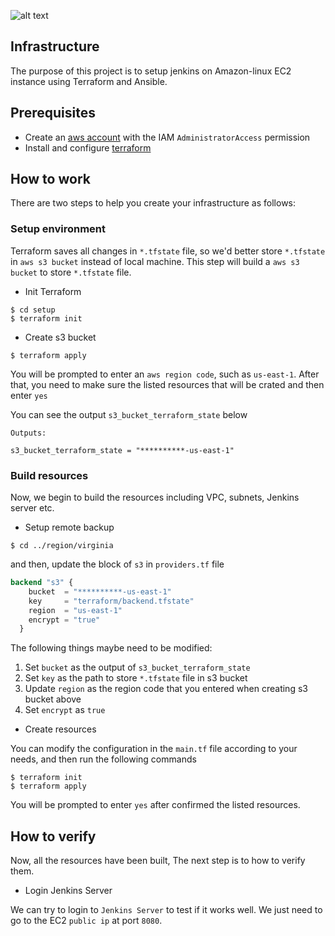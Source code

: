 ![alt text](https://github.com/natan-barel/Terraform-Project-1/blob/master/tf-project-1-architecture-diagram.png.jpg?raw=true)

## Infrastructure

The purpose of this project is to setup jenkins on Amazon-linux EC2 instance using Terraform and Ansible.

## Prerequisites

+ Create an [aws account](https://aws.amazon.com/) with the IAM `AdministratorAccess` permission
+ Install and configure [terraform](https://www.terraform.io/downloads)

## How to work

There are two steps to help you create your infrastructure as follows:

### Setup environment

Terraform saves all changes in `*.tfstate` file, so we'd better store `*.tfstate` in `aws s3 bucket` instead of local machine. This step will build a `aws s3 bucket` to store `*.tfstate` file.

+ Init Terraform

```shell
$ cd setup
$ terraform init
```

+ Create s3 bucket
```shell
$ terraform apply
```

You will be prompted to enter an `aws region code`, such as `us-east-1`. After that, you need to make sure the listed resources that will be crated and then enter `yes`

You can see the output `s3_bucket_terraform_state` below
```shell
Outputs:

s3_bucket_terraform_state = "**********-us-east-1"
```

### Build resources

Now, we begin to build the resources including VPC, subnets, Jenkins server etc.

+ Setup remote backup
```shell
$ cd ../region/virginia 
```
and then, update the block of `s3` in `providers.tf` file
```terraform
backend "s3" {
    bucket  = "**********-us-east-1"
    key     = "terraform/backend.tfstate"
    region  = "us-east-1"
    encrypt = "true"
  }
```

The following things maybe need to be modified:
1. Set `bucket` as the output of `s3_bucket_terraform_state`
2. Set `key` as the path to store `*.tfstate` file in s3 bucket
3. Update `region` as the region code that you entered when creating s3 bucket above
4. Set `encrypt` as `true`

+ Create resources

You can modify the configuration in the `main.tf` file according to your needs, and then run the following commands
```shell
$ terraform init
$ terraform apply
```

You will be prompted to enter `yes` after confirmed the listed resources.

## How to verify

Now, all the resources have been built, The next step is to how to verify them.

+ Login Jenkins Server

We can try to login to `Jenkins Server` to test if it works well. We just need to go to the EC2 `public ip` at port `8080`.
